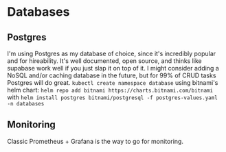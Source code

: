# Databases

## Postgres

I'm using Postgres as my database of choice, since it's incredibly popular and for hireability. It's well documented, open source, and thinks like supabase work well if you just slap it on top of it. I might consider adding a NoSQL and/or caching database in the future, but for 99% of CRUD tasks Postgres will do great.
`kubectl create namespace database`
using bitnami's helm chart: `helm repo add bitnami https://charts.bitnami.com/bitnami` with `helm install postgres bitnami/postgresql -f postgres-values.yaml -n databases`

## Monitoring

Classic Prometheus + Grafana is the way to go for monitoring.
